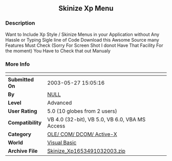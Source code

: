 ﻿<div align="center">

## Skinize Xp Menu


</div>

### Description

Want to Include Xp Style / Skinize Menus in your Application without Any Hassle or Typing Sigle line of Code Download this Awsome Source many Features Must Check (Sorry For Screen Shot I donot Have That Facility For the moment) You Have to Check that out Manualy
 
### More Info
 


<span>             |<span>
---                |---
**Submitted On**   |2003-05-27 15:05:16
**By**             |[NULL](https://github.com/Planet-Source-Code/PSCIndex/blob/master/ByAuthor/empty.md)
**Level**          |Advanced
**User Rating**    |5.0 (10 globes from 2 users)
**Compatibility**  |VB 4\.0 \(32\-bit\), VB 5\.0, VB 6\.0, VBA MS Access
**Category**       |[OLE/ COM/ DCOM/ Active\-X](https://github.com/Planet-Source-Code/PSCIndex/blob/master/ByCategory/ole-com-dcom-active-x__1-29.md)
**World**          |[Visual Basic](https://github.com/Planet-Source-Code/PSCIndex/blob/master/ByWorld/visual-basic.md)
**Archive File**   |[Skinize\_Xp1653491032003\.zip](https://github.com/Planet-Source-Code/skinize-xp-menu__1-48977/archive/master.zip)









